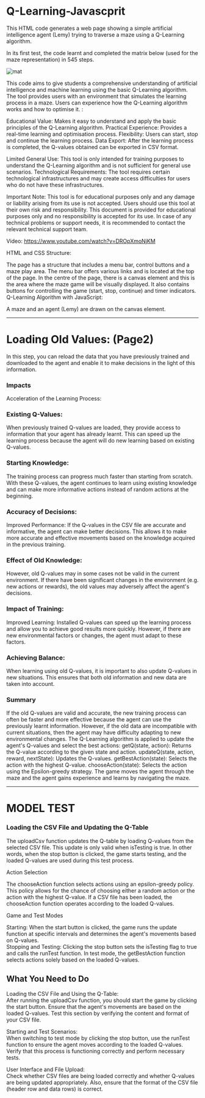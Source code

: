 

# Q-Learning-Javascprit
This HTML code generates a web page showing a simple artificial intelligence agent (Lemy) trying to traverse a maze using a Q-Learning algorithm. 

In its first test, the code learnt and completed the matrix below (used for the maze representation) in 545 steps.

![mat](https://github.com/user-attachments/assets/9d0f2d65-62cf-4650-81c7-3fed79ce493c)


This code aims to give students a comprehensive understanding of artificial intelligence and machine learning using the basic Q-Learning algorithm. The tool provides users with an environment that simulates the learning process in a maze. Users can experience how the Q-Learning algorithm works and how to optimise it.
:

Educational Value: Makes it easy to understand and apply the basic principles of the Q-Learning algorithm.
Practical Experience: Provides a real-time learning and optimisation process.
Flexibility: Users can start, stop and continue the learning process.
Data Export: After the learning process is completed, the Q-values obtained can be exported in CSV format.

Limited General Use: This tool is only intended for training purposes to understand the Q-Learning algorithm and is not sufficient for general use scenarios.
Technological Requirements: The tool requires certain technological infrastructures and may create access difficulties for users who do not have these infrastructures.

Important Note: This tool is for educational purposes only and any damage or liability arising from its use is not accepted. Users should use this tool at their own risk and responsibility. This document is provided for educational purposes only and no responsibility is accepted for its use. In case of any technical problems or support needs, it is recommended to contact the relevant technical support team.

Video: https://www.youtube.com/watch?v=DROpXmoNjKM 

HTML and CSS Structure:

The page has a structure that includes a menu bar, control buttons and a maze play area.
The menu bar offers various links and is located at the top of the page.
In the centre of the page, there is a canvas element and this is the area where the maze game will be visually displayed.
It also contains buttons for controlling the game (start, stop, continue) and timer indicators.
Q-Learning Algorithm with JavaScript:

A maze and an agent (Lemy) are drawn on the canvas element.

------------------------------------------------------------------------------------------------------

# Loading Old Values: (Page2)

In this step, you can reload the data that you have previously trained and downloaded to the agent and enable it to make decisions in the light of this information.  
### Impacts
Acceleration of the Learning Process:

### Existing Q-Values:  
When previously trained Q-values are loaded, they provide access to information that your agent has already learnt. This can speed up the learning process because the agent will do new learning based on existing Q-values.
### Starting Knowledge:  
The training process can progress much faster than starting from scratch. With these Q-values, the agent continues to learn using existing knowledge and can make more informative actions instead of random actions at the beginning.
### Accuracy of Decisions:  

Improved Performance: If the Q-values in the CSV file are accurate and informative, the agent can make better decisions. This allows it to make more accurate and effective movements based on the knowledge acquired in the previous training.  
### Effect of Old Knowledge:  
However, old Q-values may in some cases not be valid in the current environment. If there have been significant changes in the environment (e.g. new actions or rewards), the old values may adversely affect the agent's decisions.
### Impact of Training:  

Improved Learning: Installed Q-values can speed up the learning process and allow you to achieve good results more quickly. However, if there are new environmental factors or changes, the agent must adapt to these factors.
### Achieving Balance:  
When learning using old Q-values, it is important to also update Q-values in new situations. This ensures that both old information and new data are taken into account.  

### Summary  
If the old Q-values are valid and accurate, the new training process can often be faster and more effective because the agent can use the previously learnt information.
However, if the old data are incompatible with current situations, then the agent may have difficulty adapting to new environmental changes.
The Q-Learning algorithm is applied to update the agent's Q-values and select the best actions:
getQ(state, action): Returns the Q-value according to the given state and action.
updateQ(state, action, reward, nextState): Updates the Q-values.
getBestAction(state): Selects the action with the highest Q-value.
chooseAction(state): Selects the action using the Epsilon-greedy strategy.
The game moves the agent through the maze and the agent gains experience and learns by navigating the maze.


---------------------------------------------------------------------------------------
# MODEL TEST

### Loading the CSV File and Updating the Q-Table  

The uploadCsv function updates the Q-table by loading Q-values from the selected CSV file. This update is only valid when isTesting is true. In other words, when the stop button is clicked, the game starts testing, and the loaded Q-values are used during this test process.  

Action Selection

The chooseAction function selects actions using an epsilon-greedy policy. This policy allows for the chance of choosing either a random action or the action with the highest Q-value. If a CSV file has been loaded, the chooseAction function operates according to the loaded Q-values.  

Game and Test Modes  

Starting: When the start button is clicked, the game runs the update function at specific intervals and determines the agent's movements based on Q-values.  
Stopping and Testing: Clicking the stop button sets the isTesting flag to true and calls the runTest function. In test mode, the getBestAction function selects actions solely based on the loaded Q-values.  
  
## What You Need to Do  
  
Loading the CSV File and Using the Q-Table:  
After running the uploadCsv function, you should start the game by clicking the start button. Ensure that the agent's movements are based on the loaded Q-values. Test this section by verifying the content and format of your CSV file.  

Starting and Test Scenarios:  
When switching to test mode by clicking the stop button, use the runTest function to ensure the agent moves according to the loaded Q-values. Verify that this process is functioning correctly and perform necessary tests.  
  
User Interface and File Upload:  
Check whether CSV files are being loaded correctly and whether Q-values are being updated appropriately. Also, ensure that the format of the CSV file (header row and data rows) is correct.
